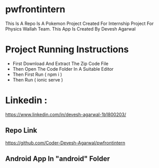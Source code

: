 # pwfrontintern

This Is A Repo Is A Pokemon Project Created For Internship Project For Physics Wallah Team.
This App Is Created By Devesh Agarwal

# Project Running Instructions

- First Download And Extract The Zip Code File
- Then Open The Code Folder In A Suitable Editor
- Then First Run ( npm i )
- Then Run ( ionic serve )

# Linkedin :

https://www.linkedin.com/in/devesh-agarwal-1b1800203/

## Repo Link

https://github.com/Coder-Devesh-Agarwal/pwfrontintern

## Android App In "android" Folder
